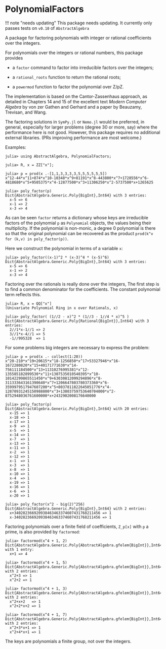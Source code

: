 # PolynomialFactors

!!! note "needs updating"
    This package needs updating. It currently only passes tests on `v0.10` of `AbstractAlgebra`

A package for factoring polynomials with integer or rational coefficients over the integers.




For polynomials over the integers or rational numbers, this package provides

* a `factor` command to factor into irreducible factors over the integers;

* a `rational_roots` function to return the rational roots;

* a `powermod` function to factor the polynomial over Z/pZ.

The implementation is based on the Cantor-Zassenhaus approach, as
detailed in Chapters 14 and 15 of the excellent text *Modern Computer Algebra* by von zer
Gathen and Gerhard and a paper by Beauzamy, Trevisan, and Wang.


The factoring solutions in `SymPy.jl` or `Nemo.jl` would be preferred,
in general, especially for larger problems (degree 30 or more, say) where the performance here is not good. However, this package
requires no additional external libraries. (PRs improving performance are most welcome.)


Examples:

```
julia> using AbstractAlgebra, PolynomialFactors;

julia> R, x = ZZ["x"];

julia> p = prod(x .-[1,1,3,3,3,3,5,5,5,5,5,5])
x^12-44*x^11+874*x^10-10348*x^9+81191*x^8-443800*x^7+1728556*x^6-4818680*x^5+9505375*x^4-12877500*x^3+11306250*x^2-5737500*x+1265625

julia> poly_factor(p)
Dict{AbstractAlgebra.Generic.Poly{BigInt},Int64} with 3 entries:
  x-5 => 6
  x-1 => 2
  x-3 => 4
```

As can be seen `factor` returns a dictionary whose keys are
irreducible factors of the polynomial `p` as `Polynomial` objects, the
values being their multiplicity. If the polynomial is non-monic, a
degree $0$ polynomial is there so that the original polynomial can be
recovered as the product  `prod(k^v for (k,v) in poly_factor(p))`.


Here we construct the polynomial in terms of a variable `x`:

```
julia> poly_factor((x-1)^2 * (x-3)^4 * (x-5)^6)
Dict{AbstractAlgebra.Generic.Poly{BigInt},Int64} with 3 entries:
  x-5 => 6
  x-1 => 2
  x-3 => 4
```

Factoring over the rationals is really done over the integers, The
first step is to find a common denominator for the coefficients. The
constant polynomial term reflects this.

```
julia> R, x = QQ["x"]
(Univariate Polynomial Ring in x over Rationals, x)

julia> poly_factor( (1//2 - x)^2 * (1//3 - 1//4 * x)^5 )
Dict{AbstractAlgebra.Generic.Poly{Rational{BigInt}},Int64} with 3 entries:
  2//1*x-1//1 => 2
  3//1*x-4//1 => 5
  -1//995328  => 1
```

For some problems big integers are necessary to express the problem:

```
julia> p = prod(x .- collect(1:20))
x^20-210*x^19+20615*x^18-1256850*x^17+53327946*x^16-1672280820*x^15+40171771630*x^14-756111184500*x^13+11310276995381*x^12-135585182899530*x^11+1307535010540395*x^10-10142299865511450*x^9+63030812099294896*x^8-311333643161390640*x^7+1206647803780373360*x^6-3599979517947607200*x^5+8037811822645051776*x^4-12870931245150988800*x^3+13803759753640704000*x^2-8752948036761600000*x+2432902008176640000

julia> poly_factor(p)
Dict{AbstractAlgebra.Generic.Poly{BigInt},Int64} with 20 entries:
  x-15 => 1
  x-18 => 1
  x-17 => 1
  x-9  => 1
  x-5  => 1
  x-14 => 1
  x-7  => 1
  x-13 => 1
  x-11 => 1
  x-2  => 1
  x-12 => 1
  x-1  => 1
  x-3  => 1
  x-8  => 1
  x-10 => 1
  x-4  => 1
  x-19 => 1
  x-16 => 1
  x-6  => 1
  x-20 => 1
```

```
julia> poly_factor(x^2 - big(2)^256)
Dict{AbstractAlgebra.Generic.Poly{BigInt},Int64} with 2 entries:
  x+340282366920938463463374607431768211456 => 1
  x-340282366920938463463374607431768211456 => 1
```


Factoring polynomials over a finite field of coefficients, `Z_p[x]` with `p` a prime, is also provided by `factormod`:

```
julia> factormod(x^4 + 1, 2)
Dict{AbstractAlgebra.Generic.Poly{AbstractAlgebra.gfelem{BigInt}},Int64} with 1 entry:
  x+1 => 4

julia> factormod(x^4 + 1, 5)
Dict{AbstractAlgebra.Generic.Poly{AbstractAlgebra.gfelem{BigInt}},Int64} with 2 entries:
  x^2+3 => 1
  x^2+2 => 1

julia> factormod(x^4 + 1, 3)
Dict{AbstractAlgebra.Generic.Poly{AbstractAlgebra.gfelem{BigInt}},Int64} with 2 entries:
  x^2+x+2   => 1
  x^2+2*x+2 => 1

julia> factormod(x^4 + 1, 7)
Dict{AbstractAlgebra.Generic.Poly{AbstractAlgebra.gfelem{BigInt}},Int64} with 2 entries:
  x^2+3*x+1 => 1
  x^2+4*x+1 => 1
```

The keys are polynomials a finite group, not over the integers.
